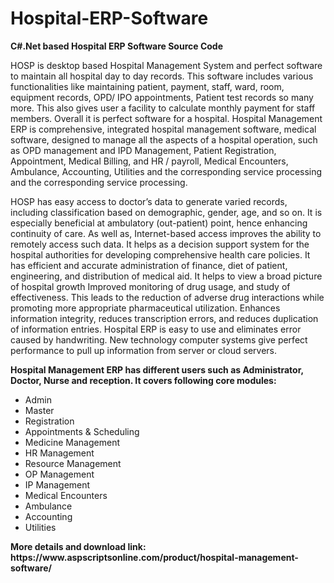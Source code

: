 # Hospital-ERP-Software
<b>C#.Net based Hospital ERP Software Source Code</b>

HOSP is desktop based Hospital Management System and perfect software to maintain all hospital day to day records. This software includes various functionalities like maintaining patient, payment, staff, ward, room, equipment records, OPD/ IPO appointments, Patient test records so many more. This also gives user a facility to calculate monthly payment for staff members. Overall it is perfect software for a hospital. Hospital Management ERP is comprehensive, integrated hospital management software, medical software, designed to manage all the aspects of a hospital operation, such as OPD management and IPD Management, Patient Registration, Appointment, Medical Billing, and HR / payroll, Medical Encounters, Ambulance, Accounting, Utilities and the corresponding service processing and the corresponding service processing.

HOSP has easy access to doctor’s data to generate varied records, including classification based on demographic, gender, age, and so on. It is especially beneficial at ambulatory (out-patient) point, hence enhancing continuity of care. As well as, Internet-based access improves the ability to remotely access such data. It helps as a decision support system for the hospital authorities for developing comprehensive health care policies. It has efficient and accurate administration of finance, diet of patient, engineering, and distribution of medical aid. It helps to view a broad picture of hospital growth Improved monitoring of drug usage, and study of effectiveness. This leads to the reduction of adverse drug interactions while promoting more appropriate pharmaceutical utilization. Enhances information integrity, reduces transcription errors, and reduces duplication of information entries. Hospital ERP is easy to use and eliminates error caused by handwriting. New technology computer systems give perfect performance to pull up information from server or cloud servers.

<b>Hospital Management ERP has different users such as Administrator, Doctor, Nurse and reception. It covers following core modules:</b>

<ul>
<li>Admin</li>
<li>Master</li>
<li>Registration</li>
<li>Appointments & Scheduling</li>
<li>Medicine Management</li>
<li>HR Management</li>
<li>Resource Management</li>
<li>OP Management</li>
<li>IP Management</li>
<li>Medical Encounters</li>
<li>Ambulance</li>
<li>Accounting</li>
<li>Utilities</li>
</ul>
<b>More details and download link:</b></br>
<b>https://www.aspscriptsonline.com/product/hospital-management-software/</b>
